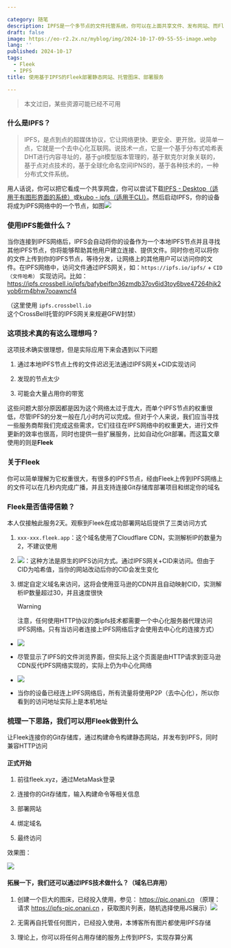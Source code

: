 ```yaml
---

category: 随笔
description: IPFS是一个多节点的文件托管系统，你可以在上面共享文件、发布网站、而Fleek自动化了这个过程，并且可以链接你的Git存储库
draft: false
image: https://eo-r2.2x.nz/myblog/img/2024-10-17-09-55-55-image.webp
lang: ''
published: 2024-10-17
tags:
  - Fleek
  - IPFS
title: 使用基于IPFS的Fleek部署静态网站、托管图床、部署服务

---
```


> 本文过旧，某些资源可能已经不可用

### 什么是IPFS？

> IPFS，是点到点的超媒体协议，它让网络更快、更安全、更开放。说简单一点，它就是一个去中心化互联网。说技术一点，它是一个基于分布式哈希表DHT进行内容寻址的，基于git模型版本管理的，基于默克尔对象关联的，基于点对点技术的，基于全球化命名空间IPNS的，基于各种技术的，一种分布式文件系统。

用人话说，你可以把它看成一个共享网盘，你可以尝试下载[IPFS - Desktop（适用于有图形界面的系统）](https://github.com/ipfs/ipfs-desktop)或[kubo - ipfs（适用于CLI）](https://github.com/ipfs/kubo)。然后启动IPFS，你的设备将成为IPFS网络中的一个节点，如图![](https://eo-r2.2x.nz/myblog/img/2024-10-17-10-47-08-image.webp)

### 使用IPFS能做什么？

当你连接到IPFS网络后，IPFS会自动将你的设备作为一个本地IPFS节点并且寻找其他IPFS节点，你将能够帮助其他用户建立连接、提供文件。同时你也可以将你的文件上传到你的IPFS节点，等待分发，让网络上的其他用户可以访问你的文件。在IPFS网络中，访问文件通过IPFS网关，如：`https://ipfs.io/ipfs/` + `CID（文件哈希）` 实现访问。比如： https://ipfs.crossbell.io/ipfs/bafybeifbn36zmdb37ov6id3toy6bve47264hjk2yob6rm4bhw7ooawncf4

（这里使用 `ipfs.crossbell.io` 这个CrossBell托管的IPFS网关来规避GFW封禁）

### 这项技术真的有这么理想吗？

这项技术确实很理想，但是实际应用下来会遇到以下问题

1. 通过本地IPFS节点上传的文件迟迟无法通过IPFS网关+CID实现访问

2. 发现的节点太少

3. 可能会大量占用你的带宽

这些问题大部分原因都是因为这个网络太过于庞大，而单个IPFS节点的权重很低，尽管IPFS的分发一般在几小时内可以完成。但对于个人来说，我们应当寻找一些服务商帮我们完成这些需求，它们往往在IPFS网络中的权重更大，进行文件更新的效率也很高，同时也提供一些扩展服务，比如自动化Git部署。而这篇文章使用的则是**Fleek**

### 关于Fleek

你可以简单理解为它权重很大，有很多的IPFS节点，经由Fleek上传到IPFS网络上的文件可以在几秒内完成广播，并且支持连接Git存储库部署项目和绑定你的域名

### Fleek是否值得信赖？

本人仅接触此服务2天。观察到Fleek在成功部署网站后提供了三类访问方式

1. `xxx-xxx.fleek.app`：这个域名使用了Cloudflare CDN，实测解析IP的数量为2，不建议使用

2. ![](https://eo-r2.2x.nz/myblog/img/2024-10-17-11-01-49-image.webp)：这种方法是原生的IPFS访问方式。通过IPFS网关+CID来访问。但由于CID为哈希值，当你的网站改动后你的CID会发生变化

3. 绑定自定义域名来访问，这将会使用亚马逊的CDN并且自动映射CID，实测解析IP数量超过30，并且速度很快
   
   > [!WARNING]
   > 注意，任何使用HTTP协议的类ipfs技术都需要一个中心化服务器代理访问IPFS网络。只有当访问者连接上IPFS网络后才会使用去中心化的连接方式）
- ![](https://eo-r2.2x.nz/myblog/img/2024-10-17-11-07-40-image.webp)

- 尽管显示了IPFS的文件浏览界面，但实际上这个页面是由HTTP请求到亚马逊 CDN反代IPFS网络实现的，实际上仍为中心化网络

- ![](https://eo-r2.2x.nz/myblog/img/2024-10-17-11-08-44-image.webp)

- 当你的设备已经连上IPFS网络后，所有流量将使用P2P（去中心化），所以你看到的访问地址实际上是本机地址

### 梳理一下思路，我们可以用Fleek做到什么

让Fleek连接你的Git存储库，通过构建命令构建静态网站，并发布到IPFS，同时兼容HTTP访问

#### 正式开始

1. 前往fleek.xyz，通过MetaMask登录

2. 连接你的Git存储库，输入构建命令等相关信息

3. 部署网站

4. 绑定域名

5. 最终访问

效果图：

![](https://eo-r2.2x.nz/myblog/img/2024-10-17-11-31-33-image.webp)

#### 拓展一下，我们还可以通过IPFS技术做什么？（域名已弃用）

1. 创建一个巨大的图床，已经投入使用，参见： https://pic.onani.cn （原理：请求 https://ipfs-pic.onani.cn ，获取图片列表，随机选择使用JS展示）![](https://eo-r2.2x.nz/myblog/img/2024-10-17-11-34-44-image.webp)

2. 无需再自托管任何图片，已经投入使用，本博客所有图片都使用IPFS存储

3. 理论上，你可以将任何占用存储的服务上传到IPFS，实现存算分离
